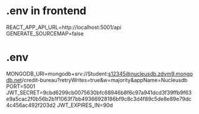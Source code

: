 # .env in frontend

REACT_APP_API_URL=http://localhost:5001/api
GENERATE_SOURCEMAP=false

# .env

MONGODB_URI=mongodb+srv://Student:s12345@nucleusdb.zdvm9.mongodb.net/credit-bureau?retryWrites=true&w=majority&appName=Nucleusdb
PORT=5001
JWT_SECRET=9cbd6299cb0075630bfc68946b8f6c97a941dcd3f39ffb9f63e9a5cac2f0b56b2b1f1063f7bb49366928186bf9c8c3d4f89c5de8e89e79dc4c456ac492f203d2
JWT_EXPIRES_IN=90d
